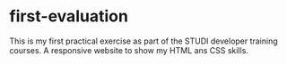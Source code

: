 # first-evaluation
This is my first practical exercise as part of the STUDI developer training courses. A responsive website to show my HTML ans CSS skills.
